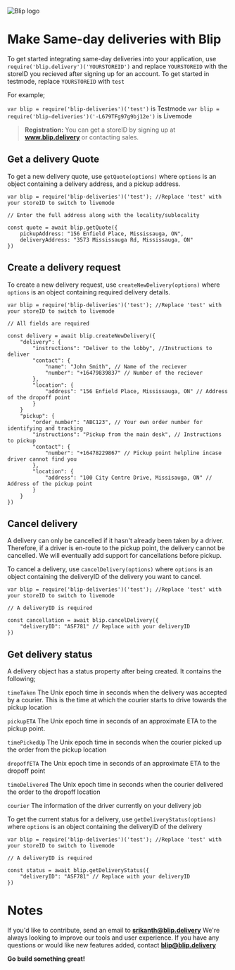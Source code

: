 ﻿﻿![Blip logo](https://firebasestorage.googleapis.com/v0/b/blip-live.appspot.com/o/Webp.net-resizeimage.png?alt=media&token=f306b57a-8c0c-43ad-b279-476d26fd1428) 
# Make Same-day deliveries with Blip

To get started integrating same-day deliveries into your application, use  `require('blip.delivery')('YOURSTOREID')` and replace `YOURSTOREID` with the storeID you recieved after signing up for an account. To get started in testmode, replace `YOURSTOREID` with `test`

For example;

`var blip = require('blip-deliveries')('test')` is Testmode
`var blip = require('blip-deliveries')('-L679TFg97g9bj12e')` is Livemode

> **Registration:** You can get a storeID by signing up at **www.blip.delivery**  or contacting sales.

## Get a delivery Quote

To get a new delivery quote, use `getQuote(options)` where `options` is an object containing a delivery address, and a pickup address.

    var blip = require('blip-deliveries')('test'); //Replace 'test' with your storeID to switch to livemode
    
    // Enter the full address along with the locality/sublocality
    
    const quote = await blip.getQuote({
		pickupAddress: "156 Enfield Place, Mississauga, ON",
	    deliveryAddress: "3573 Mississauga Rd, Mississauga, ON"
	})

## Create a delivery request

To create a new delivery request, use `createNewDelivery(options)` where `options` is an object containing required delivery details.

    var blip = require('blip-deliveries')('test'); //Replace 'test' with your storeID to switch to livemode
    
    // All fields are required
    
    const delivery = await blip.createNewDelivery({
		"delivery": {
			"instructions": "Deliver to the lobby", //Instructions to deliver
			"contact": {
				"name": "John Smith", // Name of the reciever
				"number": "+16479839837" // Number of the reciever
			},
			"location": {
				"address": "156 Enfield Place, Mississauga, ON" // Address of the dropoff point
			}
		}
	  	"pickup": {
			"order_number": "ABC123", // Your own order number for identifying and tracking
			"instructions": "Pickup from the main desk", // Instructions to pickup
			"contact": {
				"number": "+16478229867" // Pickup point helpline incase driver cannot find you
			},
			"location": {
				"address": "100 City Centre Drive, Missisauga, ON" // Address of the pickup point
			}
		}
	})

 

## Cancel delivery

A delivery can only be cancelled if it hasn't already been taken by a driver. Therefore, if a driver is en-route to the pickup point, the delivery cannot be cancelled. We will eventually add support for cancellations before pickup.

To cancel a delivery, use `cancelDelivery(options)` where `options` is an object containing the deliveryID of the delivery you want to cancel.

	var blip = require('blip-deliveries')('test'); //Replace 'test' with your storeID to switch to livemode

	// A deliveryID is required

	const cancellation = await blip.cancelDelivery({
		"deliveryID": "ASF781" // Replace with your deliveryID
	})

## Get delivery status

A delivery object has a status property after being created. It contains the following;

`timeTaken` The Unix epoch time in seconds when the delivery was accepted by a courier. This is the time at which the courier starts to drive towards the pickup location

`pickupETA` The Unix epoch time in seconds of an approximate ETA to the pickup point.

`timePickedUp` The Unix epoch time in seconds when the courier picked up the order from the pickup location

`dropoffETA` The Unix epoch time in seconds of an approximate ETA to the dropoff point

`timeDelivered` The Unix epoch time in seconds when the courier delivered the order to the dropoff location

`courier` The information of the driver currently on your delivery job

To get the current status for a delivery, use `getDeliveryStatus(options)` where `options` is an object containing the deliveryID of the delivery

	var blip = require('blip-deliveries')('test'); //Replace 'test' with your storeID to switch to livemode

	// A deliveryID is required

	const status = await blip.getDeliveryStatus({
		"deliveryID": "ASF781" // Replace with your deliveryID
	})

# Notes

If you'd like to contribute, send an email to **srikanth@blip.delivery**
We're always looking to improve our tools and user experience. If you have any questions or would like new features added, contact **blip@blip.delivery**

**Go build something great!**



